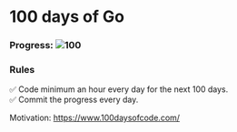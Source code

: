# 100 days of Go 

### Progress: ![100](https://img.shields.io/badge/43-100-blue)

### Rules
✅ Code minimum an hour every day for the next 100 days.<br>
✅ Commit the progress every day.

Motivation: https://www.100daysofcode.com/
